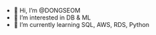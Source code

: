 - 👋 Hi, I’m @DONGSEOM
- 👀 I’m interested in DB & ML
- 🌱 I’m currently learning SQL, AWS, RDS, Python
